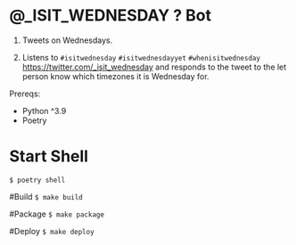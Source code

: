 # @_ISIT_WEDNESDAY ? Bot
1. Tweets on Wednesdays.

2. Listens to `#isitwednesday` `#isitwednesdayyet` `#whenisitwednesday` https://twitter.com/_isit_wednesday
and responds to the tweet to the let person know which timezones it is Wednesday for. 

Prereqs:
- Python ^3.9
- Poetry


# Start Shell
`$ poetry shell`


#Build
``$ make build``


#Package
`$ make package`

#Deploy
`$ make deploy`